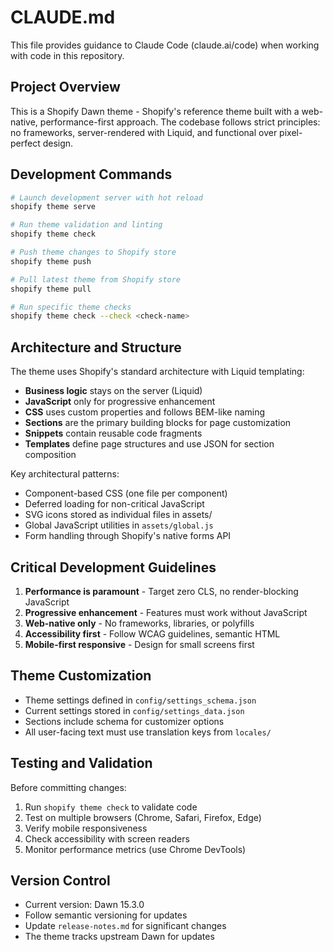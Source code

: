 # CLAUDE.md

This file provides guidance to Claude Code (claude.ai/code) when working with code in this repository.

## Project Overview

This is a Shopify Dawn theme - Shopify's reference theme built with a web-native, performance-first approach. The codebase follows strict principles: no frameworks, server-rendered with Liquid, and functional over pixel-perfect design.

## Development Commands

```bash
# Launch development server with hot reload
shopify theme serve

# Run theme validation and linting
shopify theme check

# Push theme changes to Shopify store
shopify theme push

# Pull latest theme from Shopify store
shopify theme pull

# Run specific theme checks
shopify theme check --check <check-name>
```

## Architecture and Structure

The theme uses Shopify's standard architecture with Liquid templating:

- **Business logic** stays on the server (Liquid)
- **JavaScript** only for progressive enhancement
- **CSS** uses custom properties and follows BEM-like naming
- **Sections** are the primary building blocks for page customization
- **Snippets** contain reusable code fragments
- **Templates** define page structures and use JSON for section composition

Key architectural patterns:
- Component-based CSS (one file per component)
- Deferred loading for non-critical JavaScript
- SVG icons stored as individual files in assets/
- Global JavaScript utilities in `assets/global.js`
- Form handling through Shopify's native forms API

## Critical Development Guidelines

1. **Performance is paramount** - Target zero CLS, no render-blocking JavaScript
2. **Progressive enhancement** - Features must work without JavaScript
3. **Web-native only** - No frameworks, libraries, or polyfills
4. **Accessibility first** - Follow WCAG guidelines, semantic HTML
5. **Mobile-first responsive** - Design for small screens first

## Theme Customization

- Theme settings defined in `config/settings_schema.json`
- Current settings stored in `config/settings_data.json`
- Sections include schema for customizer options
- All user-facing text must use translation keys from `locales/`

## Testing and Validation

Before committing changes:
1. Run `shopify theme check` to validate code
2. Test on multiple browsers (Chrome, Safari, Firefox, Edge)
3. Verify mobile responsiveness
4. Check accessibility with screen readers
5. Monitor performance metrics (use Chrome DevTools)

## Version Control

- Current version: Dawn 15.3.0
- Follow semantic versioning for updates
- Update `release-notes.md` for significant changes
- The theme tracks upstream Dawn for updates